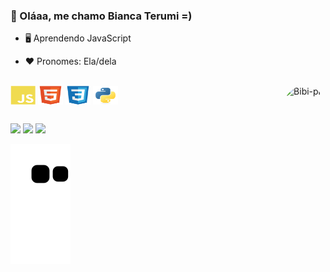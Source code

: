 ### 🌸 Oláaa, me chamo Bianca Terumi =)
- 🖥️ Aprendendo JavaScript

- ❤️ Pronomes: Ela/dela
<div style="display: inline_block"><br>
  <img align="center" alt="Bibi-Js" height="30" width="40" src="https://raw.githubusercontent.com/devicons/devicon/master/icons/javascript/javascript-plain.svg">
  <img align="center" alt="Bibi-HTML" height="30" width="40" src="https://raw.githubusercontent.com/devicons/devicon/master/icons/html5/html5-original.svg">
  <img align="center" alt="Bibi-CSS" height="30" width="40" src="https://raw.githubusercontent.com/devicons/devicon/master/icons/css3/css3-original.svg">
   <img align="center" alt="Bibi-Python" height="30" width="40" src="https://raw.githubusercontent.com/devicons/devicon/master/icons/python/python-original.svg">
  <img align="right" alt="Bibi-pic" height="150" style="border-radius:50px;" src="https://cdn.discordapp.com/attachments/411331213085638677/958158902527135754/picasion.com_df0e1f300f958be190819da22dfb8bdc.gif">
</div>
  
  ##
 
<div> 
  <a href="https://www.instagram.com/terumixsxs/" target="_blank"><img src="https://img.shields.io/badge/-Instagram-%23E4405F?style=for-the-badge&logo=instagram&logoColor=white" target="_blank"></a>
 	<a href="https://www.twitch.tv/terumiyo" target="_blank"><img src="https://img.shields.io/badge/Twitch-9146FF?style=for-the-badge&logo=twitch&logoColor=white" target="_blank"></a>
  <a href="https://www.linkedin.com/in/bianca-terumi/" target="_blank"><img src="https://img.shields.io/badge/-LinkedIn-%230077B5?style=for-the-badge&logo=linkedin&logoColor=white" target="_blank"></a> 
 
  ![Snake animation](https://github.com/BiancaTerumi/BiancaTerumi/blob/output/github-contribution-grid-snake.svg)
 
</div>
